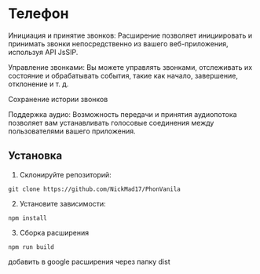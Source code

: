 # Телефон 

Инициация и принятие звонков: Расширение позволяет инициировать и принимать звонки непосредственно из вашего веб-приложения, используя API JsSIP.

Управление звонками: Вы можете управлять звонками, отслеживать их состояние и обрабатывать события, такие как начало, завершение, отклонение и т. д.

Сохранение истории звонков

Поддержка аудио: Возможность передачи и принятия аудиопотока позволяет вам устанавливать голосовые соединения между пользователями вашего приложения.

## Установка

1. Склонируйте репозиторий:
```
git clone https://github.com/NickMad17/PhonVanila
```

2. Установите зависимости:
   
```
npm install
```

3. Сборка расширения 

```
npm run build
```

добавить в google расширения через папку dist

